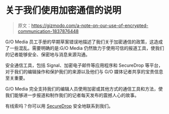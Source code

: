 # 关于我们使用加密通信的说明

> 原文：<https://gizmodo.com/a-note-on-our-use-of-encrypted-communication-1837876448>

G/O Media 员工手册的早期草案错误地描述了我们关于加密通信的政策，这造成了一些混乱。需要明确的是:G/O Media 仍然致力于使用可信的报道工具，使我们的记者能够安全、保密地与消息来源沟通。



安全通信工具，包括 Signal、加密电子邮件等应用程序和 SecureDrop 等平台，对于我们的编辑操作和保护我们的来源以及他们与 G/O 媒体记者共享的宝贵信息至关重要。

G/O Media 完全支持我们的编辑人员使用加密或其他方式的通信工具和方法，使我们能够进一步报道和制作我们的记者每天发布的震撼人心的故事。

有线索吗？你可以用 [SecureDrop](https://specialprojectsdesk.com/how-to-contact-our-reporters-using-securedrop-1823763689) 安全地联系到我们。